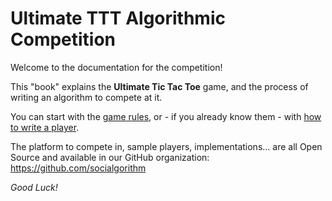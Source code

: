# Ultimate TTT Algorithmic Competition

Welcome to the documentation for the competition!

This "book" explains the **Ultimate Tic Tac Toe** game, and the process of writing an algorithm to compete at it.

You can start with the [game rules](sections/uttt/ultimate_tic_tac_toe.md), or - if you already know them - with [how to write a player](sections/player/writing_player.md).

The platform to compete in, sample players, implementations... are all Open Source and available in our GitHub organization: https://github.com/socialgorithm

*Good Luck!*